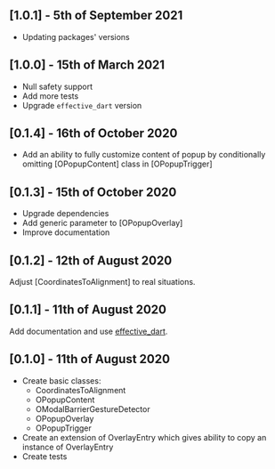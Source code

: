 ## [1.0.1] - 5th of September 2021

- Updating packages' versions

## [1.0.0] - 15th of March 2021

- Null safety support
- Add more tests
- Upgrade `effective_dart` version

## [0.1.4] - 16th of October 2020

- Add an ability to fully customize content of popup
by conditionally omitting [OPopupContent] class in [OPopupTrigger]

## [0.1.3] - 15th of October 2020

- Upgrade dependencies
- Add generic parameter to [OPopupOverlay]
- Improve documentation

## [0.1.2] - 12th of August 2020

Adjust [CoordinatesToAlignment] to real situations.

## [0.1.1] - 11th of August 2020

Add documentation and use [effective_dart](https://pub.dev/packages/effective_dart).

## [0.1.0] - 11th of August 2020

- Create basic classes:
    - CoordinatesToAlignment
    - OPopupContent
    - OModalBarrierGestureDetector
    - OPopupOverlay
    - OPopupTrigger
- Create an extension of OverlayEntry which gives ability to copy an instance of OverlayEntry
- Create tests